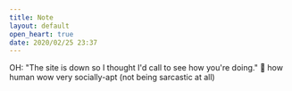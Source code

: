 ```yaml
---
title: Note
layout: default
open_heart: true
date: 2020/02/25 23:37
---
```


OH: "The site is down so I thought I'd call to see how you're doing." 🤯 how human wow very socially-apt (not being sarcastic at all)
